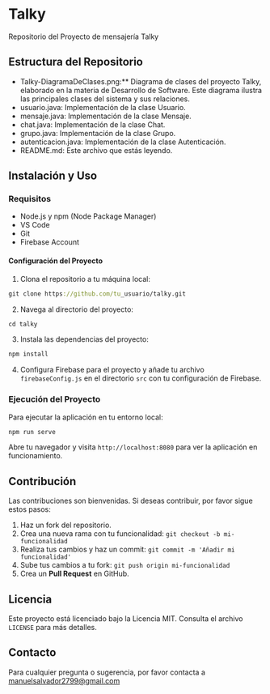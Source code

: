 # Talky
Repositorio del Proyecto de mensajería Talky

## Estructura del Repositorio
* Talky-DiagramaDeClases.png:** Diagrama de clases del proyecto Talky, elaborado en la materia de Desarrollo de Software. Este diagrama ilustra las principales clases del sistema y sus relaciones.
* usuario.java: Implementación de la clase Usuario.
* mensaje.java: Implementación de la clase Mensaje.
* chat.java: Implementación de la clase Chat.
* grupo.java: Implementación de la clase Grupo.
* autenticacion.java: Implementación de la clase Autenticación.
* README.md: Este archivo que estás leyendo.

## Instalación y Uso
### Requisitos
* Node.js y npm (Node Package Manager)
* VS Code
* Git
* Firebase Account

#### Configuración del Proyecto
1. Clona el repositorio a tu máquina local:
```clojure
git clone https://github.com/tu_usuario/talky.git
```
2. Navega al directorio del proyecto:

```clojure
cd talky
```

3. Instala las dependencias del proyecto:

```clojure
npm install
```

4. Configura Firebase para el proyecto y añade tu archivo `firebaseConfig.js` en el directorio `src` con tu configuración de Firebase.

### Ejecución del Proyecto
Para ejecutar la aplicación en tu entorno local:

```clojure
npm run serve
```

Abre tu navegador y visita `http://localhost:8080` para ver la aplicación en funcionamiento.

## Contribución
Las contribuciones son bienvenidas. Si deseas contribuir, por favor sigue estos pasos:

1. Haz un fork del repositorio.
2. Crea una nueva rama con tu funcionalidad: `git checkout -b mi-funcionalidad`
3. Realiza tus cambios y haz un commit: `git commit -m 'Añadir mi funcionalidad'`
4. Sube tus cambios a tu fork: `git push origin mi-funcionalidad`
5. Crea un **Pull Request** en GitHub.

## Licencia
Este proyecto está licenciado bajo la Licencia MIT. Consulta el archivo `LICENSE` para más detalles.

## Contacto
Para cualquier pregunta o sugerencia, por favor contacta a manuelsalvador2799@gmail.com
